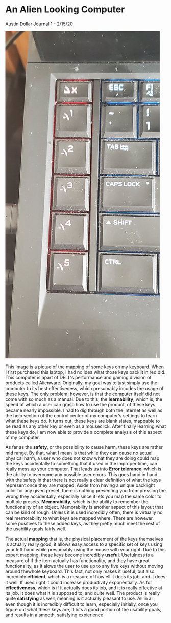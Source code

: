 # An Alien Looking Computer
Austin Dollar Journal 1 - 2/15/20

![Picture of my Keyboard](https://github.com/UsabilityEngineering/uxportfolio-a-ddollar-cs/blob/master/assets/keyboardalienware.jpg "Picture of My Keyboard")

This image is a pictue of the mapping of some keys on my keyboard. When I first purchased this laptop, I had no idea what those keys backlit in red did. This computer is apart of DELL's performance and gaming division of products called Alienware. Originally, my goal was to just simply use the computer to its best effectiveness, which presumably incudes the usage of these keys. The only problem, however, is that the computer itself did not come with so much as a manual. Due to this, the **learnability**, which is, the speed of which a user can grasp how to use the product, of these keys became nearly impossible. I had to dig through both the internet as well as the help section of the control center of my computer's settings to learn what these keys do. It turns out, these keys are blank slates, mappable to be read as any other key or even as a mouseclick. After finally learning what these keys do, I am now able to provide a complete analysis of this aspect of my computer. 

As far as the **safety**, or the possibility to cause harm, these keys are rather mid range. By that, what I mean is that while they can cause no actual physical harm, a user who does not know what they are doing could map the keys accidentally to something that if used in the improper time, can really mess up your computer. That leads us into **Error tolerance**, which is the ability to overcome any possible user errors. This goes hand in hand with the safety in that there is not really a clear definition of what the keys represent once they are mapped. Aside from having a unique backlight color for any given preset, there is nothing preventing you from pressing the wrong they accidentally, especially since it lets you map the same color to multiple presets. **Memorability**, which is the ability to remember the functionality of an object. Memorability is another aspect of this layout that can be kind of rough. Unless it is used incredibly often, there is virtually no real memorability to what keys are mapped where. There are however, some positives to these added keys, as they pretty much meet the rest of the usability goals fairly well. 

The actual **mapping** that is, the physical placement of the keys themselves is actually really good, it allows easy access to a specific set of keys using your left hand while presumably using the mouse with your right. Due to this expert mapping, these keys become incredibly **useful**. Usefulness is a measure of if the item actually has functionality, and they have great functionality, as it alows the user to use up to any five keys without moving around thewhole keyboard. This fact, not only makes it useful, but also incredibly **efficient**, which is a measure of how ell it does its job, and it does it well. If used right it could increase productivity exponentially. As for **effectiveness**, which is if it actually does its job, and it is really effective at its job. It does what it is supposed to, and quite well. The product is really quite **satisfying** as well, meaning is it actually pleasant to use. All in all, even though it is incredibly difficult to learn, especially initially, once you figure out what these keys are, it hits a good portion of the usability goals, and results in a smooth, satisfying expierience. 
